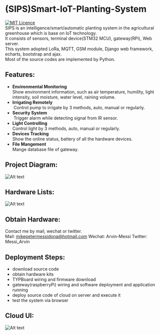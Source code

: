 # (SIPS)Smart-IoT-Planting-System
[![MIT Licence](https://badges.frapsoft.com/os/mit/mit.svg?v=103)](https://opensource.org/licenses/mit-license.php)   
SIPS is an intelligence/smart/automatic planting system in the agricultural greenhouse which is base on IoT technology.   
It consists of sensors, terminal device(STM32 MCU), gateway(RPi), Web server.   
This system adopted LoRa, MQTT, GSM module, Django web framework, echarts, bootstrap and ajax.   
Most of the source codes are implemented by Python.  

## Features:
- **Environmental Monitoring**    
  Show environment information, such as air temperature, humility, light intensity, soil moisture, water level, raining volume.
- **Irrigating Remotely**   
  Control pump to irrigate by 3 methods, auto, manual or regularly.
- **Security System**   
  Trigger alarm while detecting signal from IR sensor.
- **Light Controlling**   
  Control light by 3 methods, auto, manual or regularly.
- **Devices Tracking**   
  Show the online status, battery of all the hardware devices.
- **File Mangement**    
  Mange database file of gateway.

## Project Diagram:
![Alt text](https://github.com/Python-IoT/Smart-IoT-Planting-System/blob/master/arch/arch-diagram.png)

## Hardware Lists:
![Alt text](https://github.com/Python-IoT/Smart-IoT-Planting-System/blob/master/arch/Hardware-kit-2.jpg)

## Obtain Hardware:   
Contact me by mail, wechat or twitter.   
Mail: mikepetermessidona@hotmail.com
Wechat: Arvin-Messi
Twitter: Messi_Arvin

## Deployment Steps:
- download source code
- obtain hardware kits
- TYPBoard wiring and firmware download
- gateway(raspberryPi) wiring and software deployment and application running
- deploy source code of cloud on server and execute it
- test the system via browser

## Cloud UI:
![Alt text](https://github.com/Python-IoT/Smart-IoT-Planting-System/blob/master/arch/environment.png)




